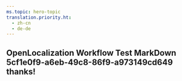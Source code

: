 ```yaml
---
ms.topic: hero-topic
translation.priority.ht: 
  - zh-cn
  - de-de
---
```

## OpenLocalization Workflow Test MarkDown 5cf1e0f9-a6eb-49c8-86f9-a973149cd649 thanks!
